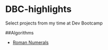 # DBC-highlights
Select projects from my time at Dev Bootcamp

##Algorithms 
* [Roman Numerals](./roman_numerals)